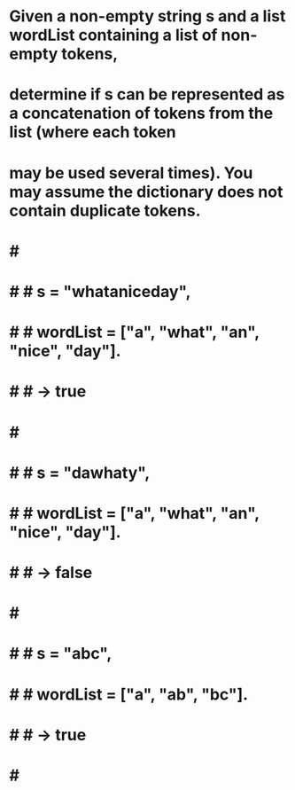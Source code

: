 # Given a non-empty string s and a list wordList containing a list of non-empty tokens,
# determine if s can be represented as a concatenation of tokens from the list (where each token 
# may be used several times). You may assume the dictionary does not contain duplicate tokens.
# # 
# # # 
# # # s = "whataniceday",
# # # wordList = ["a", "what", "an", "nice", "day"].
# # # ->  true
# # # 
# # # s = "dawhaty",
# # # wordList = ["a", "what", "an", "nice", "day"].
# # # -> false
# # # 
# # # s = "abc",
# # # wordList = ["a", "ab", "bc"].
# # # -> true
# # # 
# 